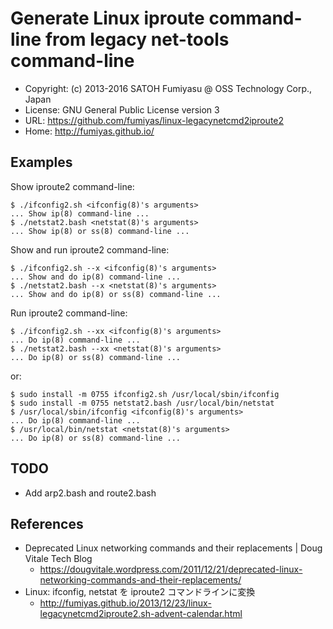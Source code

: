 Generate Linux iproute command-line from legacy net-tools command-line
======================================================================

  * Copyright: (c) 2013-2016 SATOH Fumiyasu @ OSS Technology Corp., Japan
  * License: GNU General Public License version 3
  * URL: <https://github.com/fumiyas/linux-legacynetcmd2iproute2>
  * Home: <http://fumiyas.github.io/>

Examples
----------------------------------------------------------------------

Show iproute2 command-line:

    $ ./ifconfig2.sh <ifconfig(8)'s arguments>
    ... Show ip(8) command-line ...
    $ ./netstat2.bash <netstat(8)'s arguments>
    ... Show ip(8) or ss(8) command-line ...

Show and run iproute2 command-line:

    $ ./ifconfig2.sh --x <ifconfig(8)'s arguments>
    ... Show and do ip(8) command-line ...
    $ ./netstat2.bash --x <netstat(8)'s arguments>
    ... Show and do ip(8) or ss(8) command-line ...

Run iproute2 command-line:

    $ ./ifconfig2.sh --xx <ifconfig(8)'s arguments>
    ... Do ip(8) command-line ...
    $ ./netstat2.bash --xx <netstat(8)'s arguments>
    ... Do ip(8) or ss(8) command-line ...

or:

    $ sudo install -m 0755 ifconfig2.sh /usr/local/sbin/ifconfig
    $ sudo install -m 0755 netstat2.bash /usr/local/bin/netstat
    $ /usr/local/sbin/ifconfig <ifconfig(8)'s arguments>
    ... Do ip(8) command-line ...
    $ /usr/local/bin/netstat <netstat(8)'s arguments>
    ... Do ip(8) or ss(8) command-line ...

TODO
----------------------------------------------------------------------

  * Add arp2.bash and route2.bash

References
----------------------------------------------------------------------

  * Deprecated Linux networking commands and their replacements | Doug Vitale Tech Blog
    * https://dougvitale.wordpress.com/2011/12/21/deprecated-linux-networking-commands-and-their-replacements/
  * Linux: ifconfig, netstat を iproute2 コマンドラインに変換
    * http://fumiyas.github.io/2013/12/23/linux-legacynetcmd2iproute2.sh-advent-calendar.html


